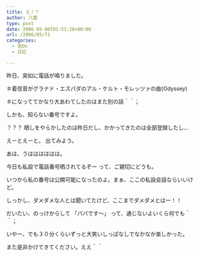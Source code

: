 ```yaml
---
title: え！？
author: 八雲
type: post
date: 2006-05-06T01:51:28+00:00
url: /2006/05/71
categories:
  - 信On
  - 日記

---
```

昨日、突如に電話が鳴りました。
  
＃着信音がグラナド・エスパダのアル・ケルト・モレッツァの曲(Odyssey)
  
＃になっててかなり大あわてしたのはまた別の話＾＾；
  
しかも、知らない番号ですよ。
  
？？？ 晒しをやらかしたのは昨日だし、かかってきたのは全部登録したし…
  
えーとえーと。 出てみよう。

あは、うはははははは。

今日も私設で電話番号晒されてるぞー って、ご親切にどうも。
  
いつから私の番号は公開可能になったのよ。まぁ、ここの私設会話ならいいけど。
  
しっかし、ダメダメな人とは聞いてたけど、ここまでダメダメとはー！！
  
だいたい、のっけからして 「パパです～」 って、通じないよいくら何でも＾＾；
  
いやー、でも３０分くらいずっと大笑いしっぱなしでなかなか楽しかった。
  
また是非かけてきてください。ええ＾＾